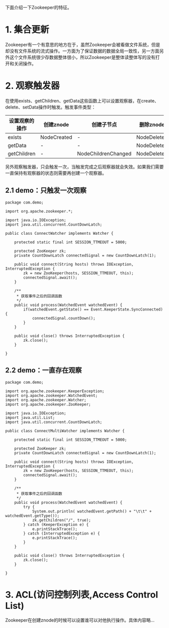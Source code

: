 
下面介绍一下Zookeeper的特征。

# 1. 集合更新
Zookeeper有一个有意思的地方在于，虽然Zookeeper会被看做文件系统，但是却没有文件系统的流式操作。一方面为了保证数据的数据全局一致性，另一方面另外这个文件系统很少存数据整体很小，所以Zookeeper是整体读整体写的没有打开和关闭操作。

# 2. 观察触发器
在使用exists、getChildren、getData这些函数上可以设置观察器，在create、delete、setData操作时触发。触发事件类型：

|设置观察的操作|创建znode|创建子节点|删除znode|删除子节点|setData|
|---|---|---|---|---|---|
|exists|NodeCreated| - |NodeDeleted| - |NodeDataChanged|
|getData| - | - |NodeDeleted| - |NodeDataChanged|
|getChildren| - |NodeChildrenChanged|NodeDeleted|NodeChildrenChanged| - |

另外观察触发器，只会触发一次，当触发完成之后观察器就会失效。如果我们需要一直保持有观察器的状态则需要再创建一个观察器。

## 2.1 demo：只触发一次观察
```
package com.demo;

import org.apache.zookeeper.*;

import java.io.IOException;
import java.util.concurrent.CountDownLatch;

public class ConnectWatcher implements Watcher {

    protected static final int SESSION_TTMEOUT = 5000;

    protected ZooKeeper zk;
    private CountDownLatch connectedSignal = new CountDownLatch(1);

    public void connect(String hosts) throws IOException, InterruptedException {
        zk = new ZooKeeper(hosts, SESSION_TTMEOUT, this);
        connectedSignal.await();
    }

    /**
     * 获取事件之后的回调函数
     */
    public void process(WatchedEvent watchedEvent) {
        if(watchedEvent.getState() == Event.KeeperState.SyncConnected) {
            connectedSignal.countDown();
        }
    }

    public void close() throws InterruptedException {
        zk.close();
    }

}
```
## 2.2 demo：一直存在观察
```
package com.demo;

import org.apache.zookeeper.KeeperException;
import org.apache.zookeeper.WatchedEvent;
import org.apache.zookeeper.Watcher;
import org.apache.zookeeper.ZooKeeper;

import java.io.IOException;
import java.util.List;
import java.util.concurrent.CountDownLatch;

public class ConnectMultiWatcher implements Watcher {

    protected static final int SESSION_TTMEOUT = 5000;

    protected ZooKeeper zk;
    private CountDownLatch connectedSignal = new CountDownLatch(1);

    public void connect(String hosts) throws IOException, InterruptedException {
        zk = new ZooKeeper(hosts, SESSION_TTMEOUT, this);
        connectedSignal.await();
    }

    /**
     * 获取事件之后的回调函数
     */
    public void process(WatchedEvent watchedEvent) {
        try {
            System.out.println( watchedEvent.getPath() + "\t\t" + watchedEvent.getType());
            zk.getChildren("/", true);
        } catch (KeeperException e) {
            e.printStackTrace();
        } catch (InterruptedException e) {
            e.printStackTrace();
        }
    }

    public void close() throws InterruptedException {
        zk.close();
    }

}
```
# 3. ACL(访问控制列表,Access Control List)
Zookeeper在创建znode的时候可以设置谁可以对他执行操作。具体内容略...
